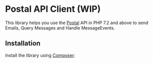 # Postal API Client (WIP)

This library helps you use the [Postal](https://github.com/atech/postal) API in PHP 7.2 and above to send Emails, Query Messages and Handle MessageEvents.

## Installation

Install the library using [Composer](https://getcomposer.org/):